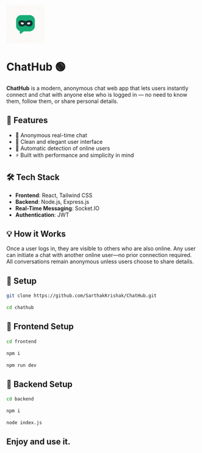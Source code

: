 <p align="left">
  <img src="./frontend/public/image1.png" alt="ChatHub Logo" width="100" />
</p>

# ChatHub 🟢

**ChatHub** is a modern, anonymous chat web app that lets users instantly connect and chat with anyone else who is logged in — no need to know them, follow them, or share personal details.

## 🚀 Features

- 🔐 Anonymous real-time chat
- 💬 Clean and elegant user interface
- 👤 Automatic detection of online users
- ⚡ Built with performance and simplicity in mind

## 🛠 Tech Stack

- **Frontend**: React, Tailwind CSS
- **Backend**: Node.js, Express.js
- **Real-Time Messaging**: Socket.IO
- **Authentication**: JWT

## 💡 How it Works

Once a user logs in, they are visible to others who are also online. Any user can initiate a chat with another online user—no prior connection required. All conversations remain anonymous unless users choose to share details.

## 📁 Setup

```bash
git clone https://github.com/SarthakKrishak/ChatHub.git
```

```bash
cd chathub
```

## 📁 Frontend Setup

```bash
cd frontend
```

```bash
npm i
```

```bash
npm run dev
```

## 📁 Backend Setup

```bash
cd backend
```

```bash
npm i
```

```bash
node index.js
```

## Enjoy and use it.

